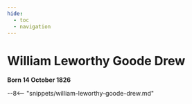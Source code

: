 ```yaml
---
hide:
  - toc
  - navigation 
---
```


# William Leworthy Goode Drew

**Born 14 October 1826**

--8<-- "snippets/william-leworthy-goode-drew.md"
